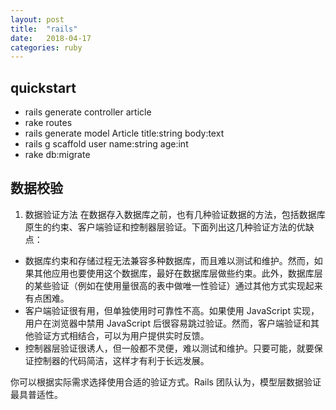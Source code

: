 ```yaml
---
layout: post
title:  "rails"
date:   2018-04-17
categories: ruby
---
```


## quickstart
+ rails generate controller article 
+ rake routes
+ rails generate model Article title:string body:text
+ rails g scaffold user name:string age:int
+ rake db:migrate


## 数据校验
1. 数据验证方法
    在数据存入数据库之前，也有几种验证数据的方法，包括数据库原生的约束、客户端验证和控制器层验证。下面列出这几种验证方法的优缺点：

+ 数据库约束和存储过程无法兼容多种数据库，而且难以测试和维护。然而，如果其他应用也要使用这个数据库，最好在数据库层做些约束。此外，数据库层的某些验证（例如在使用量很高的表中做唯一性验证）通过其他方式实现起来有点困难。
+ 客户端验证很有用，但单独使用时可靠性不高。如果使用 JavaScript 实现，用户在浏览器中禁用 JavaScript 后很容易跳过验证。然而，客户端验证和其他验证方式相结合，可以为用户提供实时反馈。
+ 控制器层验证很诱人，但一般都不灵便，难以测试和维护。只要可能，就要保证控制器的代码简洁，这样才有利于长远发展。

你可以根据实际需求选择使用合适的验证方式。Rails 团队认为，模型层数据验证最具普适性。
